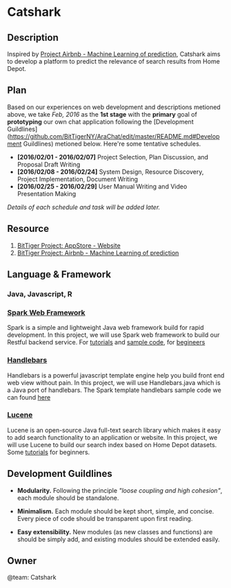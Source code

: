 # Catshark

Description
-----------

Inspired by [Project Airbnb - Machine Learning of prediction](https://slack-files.com/T0GUEMKEZ-F0J4G9QTT-274d3bc97e), Catshark aims to develop a platform to predict the relevance of search results from Home Depot.


Plan
----

Based on our experiences on web development and descriptions metioned above, we take _Feb, 2016_ as the __1st stage__ with the __primary__ goal of __prototyping__ our own chat application following the [Development Guildlines](https://github.com/BitTigerNY/AraChat/edit/master/README.md#Development Guildlines) metioned below. Here're some tentative schedules.

* __[2016/02/01 - 2016/02/07]__ Project Selection, Plan Discussion, and Proposal Draft Writing
* __[2016/02/08 - 2016/02/24]__ System Design, Resource Discovery, Project Implementation, Document Writing 
* __[2016/02/25 - 2016/02/29]__ User Manual Writing and Video Presentation Making

_Details of each schedule and task will be added later._

Resource
--------

1. [BitTiger Project: AppStore - Website](https://slack-files.com/T0GUEMKEZ-F0J4G9QTT-274d3bc97e)
2. [BitTiger Project: Airbnb - Machine Learning of prediction](https://slack-files.com/T0GUEMKEZ-F0J4G9QTT-274d3bc97e)

Language & Framework
--------------------

### Java, Javascript, R
### [Spark Web Framework](http://sparkjava.com/)
Spark is a simple and lightweight Java web framework build for rapid development. In this project, we will use Spark web framework to build our Restful backend service. For [tutorials](https://sparktutorials.github.io/) and [sample code](https://github.com/perwendel/spark/blob/master/README.md#examples), for [begineers](https://sparktutorials.github.io/2015/08/04/spark-video-tutorials.html)
### [Handlebars](https://github.com/jknack/handlebars.java)
Handlebars is a powerful javascript template engine help you build front end web view without pain. In this project, we will use Handlebars.java which is a Java port of handlebars. The Spark template handlebars sample code we can found [here](https://github.com/perwendel/spark-template-engines/tree/master/spark-template-handlebars) 

### [Lucene](https://lucene.apache.org/)
Lucene is an open-source Java full-text search library which makes it easy to add search functionality to an application or website. In this project, we will use Lucene to build our search index based on Home Depot datasets. Some [tutorials](http://www.lucenetutorial.com/) for beginners. 


Development Guildlines
----------------------

- __Modularity.__ Following the principle _"loose coupling and high cohesion"_, each module should be standalone.

- __Minimalism.__ Each module should be kept short, simple, and concise. Every piece of code should be transparent upon first reading. 
- __Easy extensibility.__ New modules (as new classes and functions) are should be simply add, and existing modules should be extended easily.

Owner
-----

@team: Catshark
